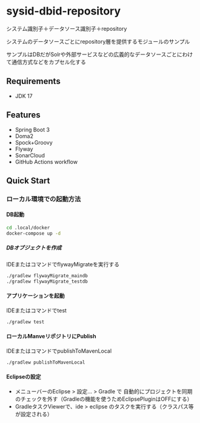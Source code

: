 # sysid-dbid-repository
システム識別子＋データソース識別子＋repository

システムのデータソースごとにrepository層を提供するモジュールのサンプル

サンプルはDBだがSolrや外部サービスなどの広義的なデータソースごとにわけて通信方式などをカプセル化する

## Requirements
- JDK 17

## Features
- Spring Boot 3
- Doma2
- Spock+Groovy
- Flyway
- SonarCloud
- GitHub Actions workflow

## Quick Start

### ローカル環境での起動方法

#### DB起動
```sh
cd .local/docker
docker-compose up -d
```

##### DBオブジェクトを作成
IDEまたはコマンドでflywayMigrateを実行する
```sh
./gradlew flywayMigrate_maindb
./gradlew flywayMigrate_testdb
```

#### アプリケーションを起動
IDEまたはコマンドでtest
```sh
./gradlew test
```

#### ローカルManveリポジトリにPublish
IDEまたはコマンドでpublishToMavenLocal
```sh
./gradlew publishToMavenLocal
```

#### Eclipseの設定
- メニューバーのEclipse > 設定... > Gradle で 自動的にプロジェクトを同期 のチェックを外す（Gradleの機能を使うためEclipsePluginはOFFにする）
- GradleタスクViewerで、ide > eclipse のタスクを実行する（クラスパス等が設定される）
